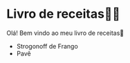 # Livro de receitas:woman_cook:

Olá! Bem vindo ao meu livro de receitas:wave:

- Strogonoff de Frango
- Pavê

